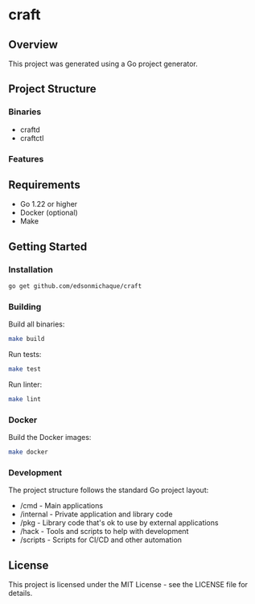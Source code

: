 # craft

## Overview

This project was generated using a Go project generator.

## Project Structure

### Binaries
- craftd
- craftctl

### Features

## Requirements

- Go 1.22 or higher
- Docker (optional)
- Make

## Getting Started

### Installation
```bash
go get github.com/edsonmichaque/craft
```

### Building

Build all binaries:
```bash
make build
```

Run tests:
```bash
make test
```

Run linter:
```bash
make lint
```

### Docker

Build the Docker images:
```bash
make docker
```

### Development

The project structure follows the standard Go project layout:

- /cmd - Main applications
- /internal - Private application and library code
- /pkg - Library code that's ok to use by external applications
- /hack - Tools and scripts to help with development
- /scripts - Scripts for CI/CD and other automation

## License

This project is licensed under the MIT License - see the LICENSE file for details.
